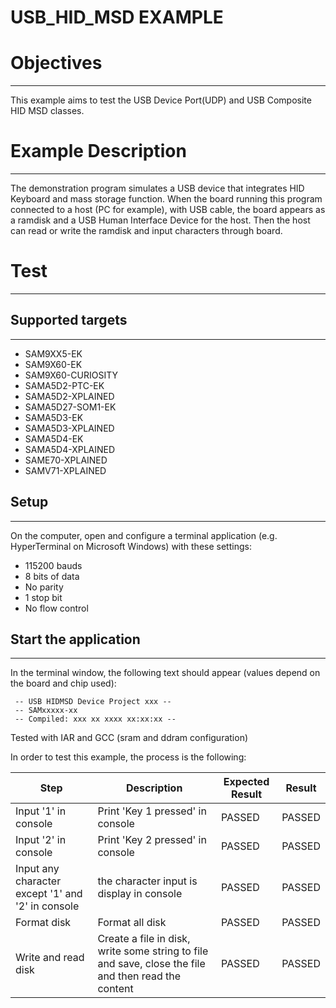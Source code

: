USB_HID_MSD EXAMPLE
===================

# Objectives
------------
This example aims to test the USB Device Port(UDP) and USB Composite HID MSD
classes.

# Example Description
---------------------
The demonstration program simulates a USB device that integrates HID Keyboard
and mass storage function. When the board running this program connected to a
host (PC for example), with USB cable, the board appears as a ramdisk and a USB
Human Interface Device for the host. Then the host can read or write the
ramdisk and input characters through board.

# Test
------
## Supported targets
--------------------
* SAM9XX5-EK
* SAM9X60-EK
* SAM9X60-CURIOSITY
* SAMA5D2-PTC-EK
* SAMA5D2-XPLAINED
* SAMA5D27-SOM1-EK
* SAMA5D3-EK
* SAMA5D3-XPLAINED
* SAMA5D4-EK
* SAMA5D4-XPLAINED
* SAME70-XPLAINED
* SAMV71-XPLAINED

## Setup
--------
On the computer, open and configure a terminal application
(e.g. HyperTerminal on Microsoft Windows) with these settings:
 - 115200 bauds
 - 8 bits of data
 - No parity
 - 1 stop bit
 - No flow control

## Start the application 
------------------------

In the terminal window, the following text should appear (values depend on the
board and chip used):
```
 -- USB HIDMSD Device Project xxx --
 -- SAMxxxxx-xx
 -- Compiled: xxx xx xxxx xx:xx:xx --
```

Tested with IAR and GCC (sram and ddram configuration)

In order to test this example, the process is the following:

Step | Description | Expected Result | Result
-----|-------------|-----------------|-------
Input '1' in console | Print 'Key 1 pressed' in console | PASSED | PASSED
Input '2' in console | Print 'Key 2 pressed' in console | PASSED | PASSED
Input any character except '1' and '2' in console | the character input is display in console | PASSED | PASSED
Format disk | Format all disk | PASSED | PASSED
Write and read disk | Create a file in disk, write some string to file and save, close the file and then read the content | PASSED | PASSED
